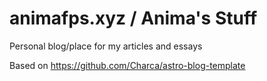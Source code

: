 # animafps.xyz / Anima's Stuff

Personal blog/place for my articles and essays

Based on <https://github.com/Charca/astro-blog-template>
